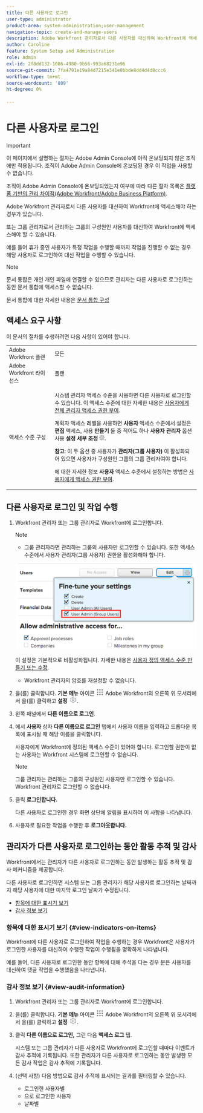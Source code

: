 ```yaml
---
title: 다른 사용자로 로그인
user-type: administrator
product-area: system-administration;user-management
navigation-topic: create-and-manage-users
description: Adobe Workfront 관리자로서 다른 사용자를 대신하여 Workfront에 액세스해야 하는 경우가 있습니다.
author: Caroline
feature: System Setup and Administration
role: Admin
exl-id: 2f8dd132-1086-4980-9b56-993a68231e96
source-git-commit: 7fa4791e19a84d7215e341e8bbde8dd4d4d8ccc6
workflow-type: tm+mt
source-wordcount: '809'
ht-degree: 0%

---
```


# 다른 사용자로 로그인

<!--
**DON'T DELETE, DRAFT OR HIDE THIS ARTICLE. IT IS LINKED TO THE PRODUCT, THROUGH THE CONTEXT SENSITIVE HELP LINKS. Also linked to other articles: Creating and Managing Groups, etc.</p>
-->

>[!IMPORTANT]
>
>이 페이지에서 설명하는 절차는 Adobe Admin Console에 아직 온보딩되지 않은 조직에만 적용됩니다. 조직이 Adobe Admin Console에 온보딩된 경우 이 작업을 사용할 수 없습니다.
>
>조직이 Adobe Admin Console에 온보딩되었는지 여부에 따라 다른 절차 목록은 [플랫폼 기반의 관리 차이점(Adobe Workfront/Adobe Business Platform)](../../../administration-and-setup/get-started-wf-administration/actions-in-admin-console.md).

Adobe Workfront 관리자로서 다른 사용자를 대신하여 Workfront에 액세스해야 하는 경우가 있습니다.

또는 그룹 관리자로서 관리하는 그룹의 구성원인 사용자를 대신하여 Workfront에 액세스해야 할 수 있습니다.

예를 들어 휴가 중인 사용자가 특정 작업을 수행할 때까지 작업을 진행할 수 없는 경우 해당 사용자로 로그인하여 대신 작업을 수행할 수 있습니다.

<!--
<note type="note">
Some users, such as executives, need to be able to control which administrators can log in to their accounts, and for how long. Working with your organization, Workfront configures settings that allow this control for these users. When a Workfront administrator or group administrator (associated with one of the user's groups) tries to log in as one of these users, an on-screen message prompts the administrator to contact the user for access. From the user profile area, the user can then grant access to the administrator and specify an expiration time for it. For more information on how the user does this, see
<a href="../../../workfront-basics/manage-your-account-and-profile/configuring-your-user-profile/configure-my-settings.md#access" class="MCXref xref">Access</a> in
<a href="../../../workfront-basics/manage-your-account-and-profile/configuring-your-user-profile/configure-my-settings.md" class="MCXref xref">Configure My Settings</a>.
<span class="PinkDraftNote">[Add a note about this being only for the Enterprise package if they decide to do it that way]</span>
</note>
-->

>[!NOTE]
>
>문서 통합은 개인 개인 파일에 연결할 수 있으므로 관리자는 다른 사용자로 로그인하는 동안 문서 통합에 액세스할 수 없습니다.
>
>문서 통합에 대한 자세한 내용은 [문서 통합 구성](../../../administration-and-setup/configure-integrations/configure-document-integrations.md)

## 액세스 요구 사항

이 문서의 절차를 수행하려면 다음 사항이 있어야 합니다.

<table style="table-layout:auto"> 
 <col> 
 <col> 
 <tbody> 
  <tr> 
   <td role="rowheader">Adobe Workfront 플랜</td> 
   <td>모든</td> 
  </tr> 
  <tr> 
   <td role="rowheader">Adobe Workfront 라이선스</td> 
   <td>플랜</td> 
  </tr> 
  <tr> 
   <td role="rowheader">액세스 수준 구성</td> 
   <td> <p>시스템 관리자 액세스 수준을 사용하면 다른 사용자로 로그인할 수 있습니다. 이 액세스 수준에 대한 자세한 내용은 <a href="../../../administration-and-setup/add-users/configure-and-grant-access/grant-a-user-full-administrative-access.md" class="MCXref xref">사용자에게 전체 관리자 액세스 권한 부여</a>. </p> <p>계획자 액세스 레벨을 사용하면 <b>사용자</b> 액세스 수준에서 설정은 <b>편집</b> 액세스, 사용 <b>만들기</b> 둘 중 적어도 하나 <b>사용자 관리자</b> 옵션 사용 <b>설정 세부 조정</b> <img src="assets/gear-icon-in-access-levels.png">. </p> 
   <p><b>참고</b>: 이 두 옵션 중 사용자가 <b>관리자(그룹 사용자)</b> 이 활성화되어 있으면 사용자가 구성원인 그룹의 그룹 관리자여야 합니다.</p> 
   <p>에 대한 자세한 정보 <b>사용자</b> 액세스 수준에서 설정하는 방법은 <a href="../../../administration-and-setup/add-users/configure-and-grant-access/grant-access-other-users.md" class="MCXref xref">사용자에게 액세스 권한 부여</a>.</p> </td> 
  </tr> 
 </tbody> 
</table>

## 다른 사용자로 로그인 및 작업 수행

1. Workfront 관리자 또는 그룹 관리자로 Workfront에 로그인합니다.

   >[!NOTE]
   >
   >* 그룹 관리자라면 관리하는 그룹의 사용자만 로그인할 수 있습니다. 또한 액세스 수준에서 사용자 관리자(그룹 사용자) 권한을 활성화해야 합니다.
   >   
   >  ![](assets/group-admin-user.png)
   >   
   >  이 설정은 기본적으로 비활성화됩니다. 자세한 내용은 [사용자 정의 액세스 수준 만들기 또는 수정](../../../administration-and-setup/add-users/configure-and-grant-access/create-modify-access-levels.md).
   >   
   >* Workfront 관리자의 암호를 재설정할 수 없습니다.


1. 을(를) 클릭합니다. **기본 메뉴** 아이콘 ![](assets/main-menu-icon.png) Adobe Workfront의 오른쪽 위 모서리에서 을(를) 클릭하고 **설정** ![](assets/gear-icon-settings.png).

1. 왼쪽 패널에서 **다른 이름으로 로그인**.

1. 에서 **사용자** 상자 **다른 이름으로 로그인** 탭에서 사용자 이름을 입력하고 드롭다운 목록에 표시될 때 해당 이름을 클릭합니다.

   사용자에게 Workfront에 정의된 액세스 수준이 있어야 합니다. 로그인할 권한이 없는 사용자는 Workfront 시스템에 로그인할 수 없습니다.

   >[!NOTE]
   >
   >그룹 관리자는 관리하는 그룹의 구성원인 사용자만 로그인할 수 있습니다. Workfront 관리자로 로그인할 수 없습니다.

1. 클릭 **로그인합니다.**

   <!--
   <p data-mc-conditions="QuicksilverOrClassic.Draft mode">Might come in a future story:</p>
   -->

   <!--
   <p data-mc-conditions="QuicksilverOrClassic.Draft mode">click an Access period and then click Request to ask the user for access to log as him or her for the specified period of time. Continue these steps after the user grants access. Specify somewhere here that this is only for the Enterprise package if they decide on that</p>
   -->

   <!--
   <p data-mc-conditions="QuicksilverOrClassic.Draft mode">Or </p>
   -->

   <!--
   <p data-mc-conditions="QuicksilverOrClassic.Draft mode">If a prompt appears indicating that the user has restricted access to their account, contact the user to request access.</p>
   -->

   <!--
   <p data-mc-conditions="QuicksilverOrClassic.Draft mode">The user can then can grant you "Log in as" access in their user profile. They can also specify an expiration date and time for the access period. </p>
   -->

   <!--
   This triggers an email to let you know that you have access to log in as the user, depending on how your event notifications are enabled. For more information, see <a href="../../../workfront-basics/using-notifications/event-notifications.md" class="MCXref xref">Event notifications</a>.
   </div>
   -->

   다른 사용자로 로그인한 경우 화면 상단에 알림을 표시하여 이 사항을 나타냅니다.

1. 사용자로 필요한 작업을 수행한 후 **로그아웃합니다.**

## 관리자가 다른 사용자로 로그인하는 동안 활동 추적 및 감사

Workfront에서는 관리자가 다른 사용자로 로그인하는 동안 발생하는 활동 추적 및 감사 메커니즘을 제공합니다.

다른 사용자로 로그인하면 시스템 또는 그룹 관리자가 해당 사용자로 로그인하는 날짜까지 해당 사용자에 대한 마지막 로그인 날짜가 수정됩니다.

* [항목에 대한 표시기 보기](#view-indicators-on-items)
* [감사 정보 보기](#view-audit-information)

### 항목에 대한 표시기 보기 {#view-indicators-on-items}

Workfront에 다른 사용자로 로그인하여 작업을 수행하는 경우 Workfront은 사용자가 로그인한 사용자를 대신하여 수행한 작업이 수행됨을 명확하게 나타냅니다.

예를 들어, 다른 사용자로 로그인한 동안 항목에 대해 주석을 다는 경우 문은 사용자를 대신하여 댓글 작업을 수행했음을 나타냅니다.

### 감사 정보 보기 {#view-audit-information}

1. Workfront 관리자 또는 그룹 관리자로 Workfront에 로그인합니다.
1. 을(를) 클릭합니다. **기본 메뉴** 아이콘 ![](assets/main-menu-icon.png) Adobe Workfront의 오른쪽 위 모서리에서 을(를) 클릭하고 **설정** ![](assets/gear-icon-settings.png).

1. 클릭 **다른 이름으로 로그인,** 그런 다음 **액세스 로그** 탭.

   시스템 또는 그룹 관리자가 다른 사용자로 Workfront에 로그인할 때마다 이벤트가 감사 추적에 기록됩니다. 또한 관리자가 다른 사용자로 로그인하는 동안 발생한 모든 감사 작업은 감사 추적에 기록됩니다.

1. (선택 사항) 다음 방법으로 감사 추적에 표시되는 결과를 필터링할 수 있습니다.

   * 로그인한 사용자별
   * 으로 로그인한 사용자
   * 날짜별
